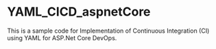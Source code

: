 # YAML_CICD_aspnetCore
This is a sample code for Implementation of Continuous Integration (CI) using YAML for ASP.Net Core DevOps.
